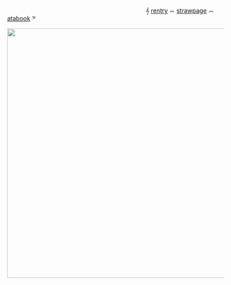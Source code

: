 

                        𝄞 [rentry](https://rentry.co/destroythisgame) ꕀ [strawpage](https://ttwoeight.straw.page) ꕀ [atabook](https://twoeight.atabook.org/) 𝄢                       
<p align="center">
  <img width="580" height="580" src=https://files.catbox.moe/8lced1.gif>
</p>




